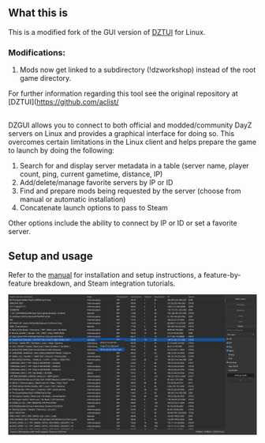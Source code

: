 ## What this is
This is a modified fork of the GUI version of [DZTUI](https://github.com/aclist/dztui/tree/dztui) for Linux.

### Modifications:

1. Mods now get linked to a subdirectory (!dzworkshop) instead of the root game directory.


For further information regarding this tool see the original repository at [DZTUI](https://github.com/aclist/

##

DZGUI allows you to connect to both official and modded/community DayZ servers on Linux and provides a graphical interface for doing so. This overcomes certain limitations in the Linux client and helps prepare the game to launch by doing the following:

1. Search for and display server metadata in a table (server name, player count, ping, current gametime, distance, IP)
2. Add/delete/manage favorite servers by IP or ID
3. Find and prepare mods being requested by the server (choose from manual or automatic installation)
4. Concatenate launch options to pass to Steam

Other options include the ability to connect by IP or ID or  set a favorite server.

## Setup and usage

Refer to the [manual](https://aclist.github.io/dzgui/dzgui.html) for installation and setup instructions, a feature-by-feature breakdown, and Steam integration tutorials.

![Alt text](/images/example.png)

